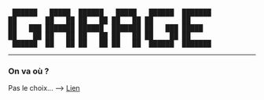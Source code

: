 <pre>
 ██████   █████  ██████   █████   ██████  ███████ 
██       ██   ██ ██   ██ ██   ██ ██       ██      
██   ███ ███████ ██████  ███████ ██   ███ █████   
██    ██ ██   ██ ██   ██ ██   ██ ██    ██ ██      
 ██████  ██   ██ ██   ██ ██   ██  ██████  ███████
</pre>
___
### On va où ?

Pas le choix... --> [Lien](https://)